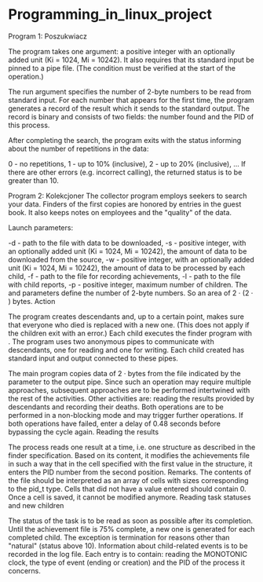 # Programming_in_linux_project

Program 1: Poszukwiacz

The program takes one argument: a positive integer with an optionally added unit (Ki = 1024, Mi = 10242). It also requires that its standard input be pinned to a pipe file. (The condition must be verified at the start of the operation.)

The run argument specifies the number of 2-byte numbers to be read from standard input. For each number that appears for the first time, the program generates a record of the result which it sends to the standard output. The record is binary and consists of two fields: the number found and the PID of this process.

After completing the search, the program exits with the status informing about the number of repetitions in the data:

0 - no repetitions,
1 - up to 10% (inclusive),
2 - up to 20% (inclusive),
...
If there are other errors (e.g. incorrect calling), the returned status is to be greater than 10.

Program 2: Kolekcjoner
The collector program employs seekers to search your data. Finders of the first copies are honored by entries in the guest book. It also keeps notes on employees and the "quality" of the data.

Launch parameters:

-d <source> - path to the file with data to be downloaded,
-s <volume> - positive integer, with an optionally added unit (Ki = 1024, Mi = 10242),
the amount of data to be downloaded from the source,
-w <block> - positive integer, with an optionally added unit (Ki = 1024, Mi = 10242),
the amount of data to be processed by each child,
-f <sukcesy> - path to the file for recording achievements,
-l <reports> - path to the file with child reports,
-p <prac> - positive integer, maximum number of children.
The and parameters define the number of 2-byte numbers. So an area of ​​2 · (2 · ) bytes. Action

The program creates descendants and, up to a certain point, makes sure that everyone who died is replaced with a new one. (This does not apply if the children exit with an error.) Each child executes the finder program with . The program uses two anonymous pipes to communicate with descendants, one for reading and one for writing. Each child created has standard input and output connected to these pipes.

The main program copies data of 2 · bytes from the file indicated by the parameter to the output pipe. Since such an operation may require multiple approaches, subsequent approaches are to be performed intertwined with the rest of the activities. Other activities are: reading the results provided by descendants and recording their deaths. Both operations are to be performed in a non-blocking mode and may trigger further operations. If both operations have failed, enter a delay of 0.48 seconds before bypassing the cycle again. Reading the results

The process reads one result at a time, i.e. one structure as described in the finder specification. Based on its content, it modifies the achievements file in such a way that in the cell specified with the first value in the structure, it enters the PID number from the second position. Remarks. The contents of the file should be interpreted as an array of cells with sizes corresponding to the pid_t type. Cells that did not have a value entered should contain 0. Once a cell is saved, it cannot be modified anymore. Reading task statuses and new children

The status of the task is to be read as soon as possible after its completion. Until the achievement file is 75% complete, a new one is generated for each completed child. The exception is termination for reasons other than "natural" (status above 10). Information about child-related events is to be recorded in the log file. Each entry is to contain: reading the MONOTONIC clock, the type of event (ending or creation) and the PID of the process it concerns.
